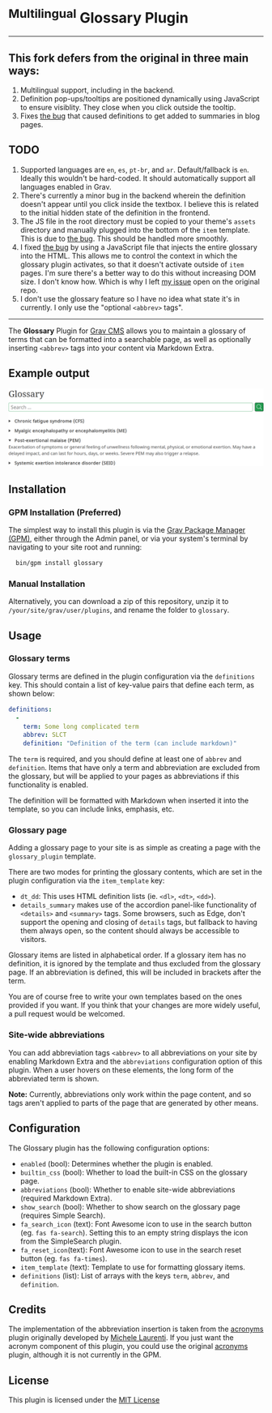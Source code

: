 # <sup>Multilingual</sup> Glossary Plugin
---
## This fork defers from the original in three main ways:
1. Multilingual support, including in the backend.
2. Definition pop-ups/tooltips are positioned dynamically using JavaScript to ensure visiblity. They close when you click outside the tooltip.
3. Fixes [the bug](https://github.com/N-Parsons/grav-plugin-glossary/issues/1) that caused definitions to get added to summaries in blog pages.

## TODO
1. Supported languages are `en`, `es`, `pt-br`, and `ar`. Default/fallback is `en`. Ideally this wouldn't be hard-coded. It should automatically support all languages enabled in Grav.
2. There's currently a minor bug in the backend wherein the definition doesn't appear until you click inside the textbox. I believe this is related to the initial hidden state of the definition in the frontend.
3. The JS file in the root directory must be copied to your theme's `assets` directory and manually plugged into the bottom of the `item` template. This is due to [the bug](https://github.com/N-Parsons/grav-plugin-glossary/issues/1). This should be handled more smoothly.
4. I fixed [the bug](https://github.com/N-Parsons/grav-plugin-glossary/issues/1) by using a JavaScript file that injects the entire glossary into the HTML. This allows me to control the context in which the glossary plugin activates, so that it doesn't activate outside of `item` pages. I'm sure there's a better way to do this without increasing DOM size. I don't know how. Which is why I left [my issue](https://github.com/N-Parsons/grav-plugin-glossary/issues/1) open on the original repo.
5. I don't use the glossary feature so I have no idea what state it's in currently. I only use the "optional `<abbrev>` tags".

---

The **Glossary** Plugin for [Grav CMS](http://github.com/getgrav/grav) allows you to maintain a glossary of terms that can be formatted into a searchable page, as well as optionally inserting `<abbrev>` tags into your content via Markdown Extra.

## Example output

![Example output of the Glossary plugin in details/summary mode, with the search bar](assets/example_output.png)


## Installation

### GPM Installation (Preferred)

The simplest way to install this plugin is via the [Grav Package Manager (GPM)](http://learn.getgrav.org/advanced/grav-gpm), either through the Admin panel, or via your system's terminal by navigating to your site root and running:

```sh
  bin/gpm install glossary
```

### Manual Installation

Alternatively, you can download a zip of this repository, unzip it to `/your/site/grav/user/plugins`, and rename the folder to `glossary`.


## Usage

### Glossary terms

Glossary terms are defined in the plugin configuration via the `definitions` key. This should contain a list of key-value pairs that define each term, as shown below:

```yaml
definitions:
  -
    term: Some long complicated term
    abbrev: SLCT
    definition: "Definition of the term (can include markdown)"
```

The `term` is required, and you should define at least one of `abbrev` and `definition`. Items that have only a term and abbreviation are excluded from the glossary, but will be applied to your pages as abbreviations if this functionality is enabled.

The definition will be formatted with Markdown when inserted it into the template, so you can include links, emphasis, etc.


### Glossary page

Adding a glossary page to your site is as simple as creating a page with the `glossary_plugin` template.

There are two modes for printing the glossary contents, which are set in the plugin configuration via the `item_template` key:

- `dt_dd`: This uses HTML definition lists (ie. `<dl>`, `<dt>`, `<dd>`).
- `details_summary` makes use of the accordion panel-like functionality of `<details>` and `<summary>` tags. Some browsers, such as Edge, don't support the opening and closing of `details` tags, but fallback to having them always open, so the content should always be accessible to visitors.

Glossary items are listed in alphabetical order. If a glossary item has no definition, it is ignored by the template and thus excluded from the glossary page. If an abbreviation is defined, this will be included in brackets after the term.

You are of course free to write your own templates based on the ones provided if you want. If you think that your changes are more widely useful, a pull request would be welcomed.


### Site-wide abbreviations

You can add abbreviation tags `<abbrev>` to all abbreviations on your site by enabling Markdown Extra and the `abbreviations` configuration option of this plugin. When a user hovers on these elements, the long form of the abbreviated term is shown.

**Note:** Currently, abbreviations only work within the page content, and so tags aren't applied to parts of the page that are generated by other means.


## Configuration

The Glossary plugin has the following configuration options:

- `enabled` (bool): Determines whether the plugin is enabled.
- `builtin_css` (bool): Whether to load the built-in CSS on the glossary page.
- `abbreviations` (bool): Whether to enable site-wide abbreviations (required Markdown Extra).
- `show_search` (bool): Whether to show search on the glossary page (requires Simple Search).
- `fa_search_icon` (text): Font Awesome icon to use in the search button (eg. `fas fa-search`). Setting this to an empty string displays the icon from the SimpleSearch plugin.
- `fa_reset_icon`(text): Font Awesome icon to use in the search reset button (eg. `fas fa-times`).
- `item_template` (text): Template to use for formatting glossary items.
- `definitions` (list): List of arrays with the keys `term`, `abbrev`, and `definition`.


## Credits

The implementation of the abbreviation insertion is taken from the [acronyms](https://github.com/asmeikal/grav-plugin-acronyms) plugin originally developed by [Michele Laurenti](https://github.com/asmeikal). If you just want the acronym component of this plugin, you could use the original [acronyms](https://github.com/asmeikal/grav-plugin-acronyms) plugin, although it is not currently in the GPM.


## License

This plugin is licensed under the [MIT License](LICENSE)
